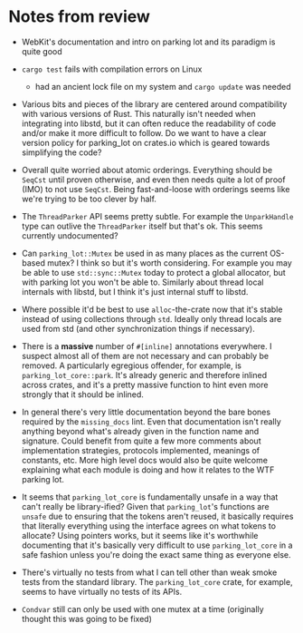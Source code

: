 # Notes from review

* WebKit's documentation and intro on parking lot and its paradigm is quite good

* `cargo test` fails with compilation errors on Linux
  * had an ancient lock file on my system and `cargo update` was needed

* Various bits and pieces of the library are centered around compatibility with
  various versions of Rust. This naturally isn't needed when integrating into
  libstd, but it can often reduce the readability of code and/or make it more
  difficult to follow. Do we want to have a clear version policy for parking_lot
  on crates.io which is geared towards simplifying the code?

* Overall quite worried about atomic orderings. Everything should be `SeqCst`
  until proven otherwise, and even then needs quite a lot of proof (IMO) to not
  use `SeqCst`. Being fast-and-loose with orderings seems like we're trying to
  be too clever by half.

* The `ThreadParker` API seems pretty subtle. For example the `UnparkHandle`
  type can outlive the `ThreadParker` itself but that's ok. This seems currently
  undocumented?

* Can `parking_lot::Mutex` be used in as many places as the current OS-based
  mutex? I think so but it's worth considering. For example you may be able to
  use `std::sync::Mutex` today to protect a global allocator, but with parking
  lot you won't be able to. Similarly about thread local internals with libstd,
  but I think it's just internal stuff to libstd.

* Where possible it'd be best to use `alloc`-the-crate now that it's stable
  instead of using collections through `std`. Ideally only thread locals are
  used from std (and other synchronization things if necessary).

* There is a **massive** number of `#[inline]` annotations everywhere. I suspect
  almost all of them are not necessary and can probably be removed. A
  particularly egregious offender, for example, is `parking_lot_core::park`.
  It's already generic and therefore inlined across crates, and it's a pretty
  massive function to hint even more strongly that it should be inlined.

* In general there's very little documentation beyond the bare bones required by
  the `missing_docs` lint. Even that documentation isn't really anything beyond
  what's already given in the function name and signature. Could benefit from
  quite a few more comments about implementation strategies, protocols
  implemented, meanings of constants, etc. More high level docs would also be
  quite welcome explaining what each module is doing and how it relates to the
  WTF parking lot.

* It seems that `parking_lot_core` is fundamentally unsafe in a way that can't
  really be library-ified? Given that `parking_lot`'s functions are `unsafe` due
  to ensuring that the tokens aren't reused, it basically requires that
  literally everything using the interface agrees on what tokens to allocate?
  Using pointers works, but it seems like it's worthwhile documenting that it's
  basically very difficult to use `parking_lot_core` in a safe fashion unless
  you're doing the exact same thing as everyone else.

* There's virtually no tests from what I can tell other than weak smoke tests
  from the standard library. The `parking_lot_core` crate, for example, seems to
  have virtually no tests of its APIs.

* `Condvar` still can only be used with one mutex at a time (originally thought
  this was going to be fixed)

